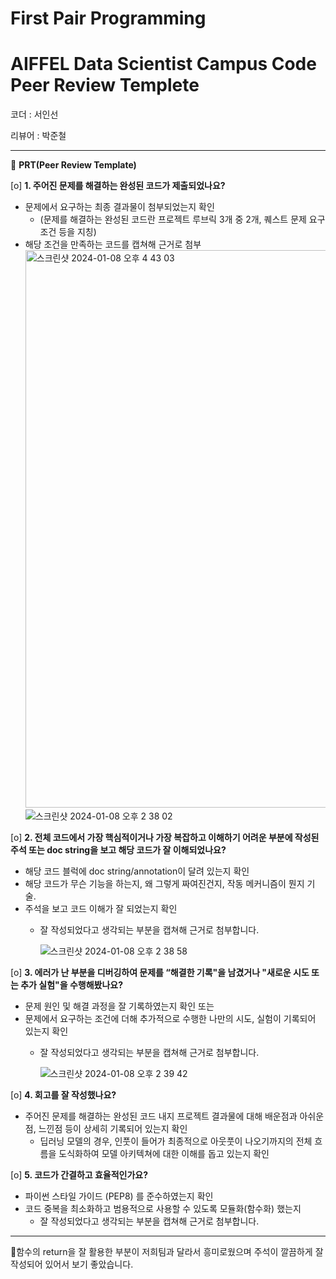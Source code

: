 # First Pair Programming
# AIFFEL Data Scientist Campus Code Peer Review Templete

코더 : 서인선

리뷰어 : 박준철

---

🔑 **PRT(Peer Review Template)**

[o]  **1. 주어진 문제를 해결하는 완성된 코드가 제출되었나요?**
- 문제에서 요구하는 최종 결과물이 첨부되었는지 확인
	- (문제를 해결하는 완성된 코드란 프로젝트 루브릭 3개 중 2개, 퀘스트 문제 요구조건 등을 지칭)
- 해당 조건을 만족하는 코드를 캡쳐해 근거로 첨부
	<img width="892" alt="스크린샷 2024-01-08 오후 4 43 03" src="https://github.com/inseonseo/AIFFEL_Quest/assets/50574738/cab96eca-bbba-461f-980e-efcb12a2cf24">
    ![스크린샷 2024-01-08 오후 2 38 02](https://github.com/justinnn980/AIFFEL_Quest/assets/62272912/066407ce-ef4e-41e5-90b9-e32fd5a7379c)

[o]  **2. 전체 코드에서 가장 핵심적이거나 가장 복잡하고 이해하기 어려운 부분에 작성된 
	주석 또는 doc string을 보고 해당 코드가 잘 이해되었나요?**
- 해당 코드 블럭에 doc string/annotation이 달려 있는지 확인
- 해당 코드가 무슨 기능을 하는지, 왜 그렇게 짜여진건지, 작동 메커니즘이 뭔지 기술.
- 주석을 보고 코드 이해가 잘 되었는지 확인
	- 잘 작성되었다고 생각되는 부분을 캡쳐해 근거로 첨부합니다.
   
        ![스크린샷 2024-01-08 오후 2 38 58](https://github.com/justinnn980/AIFFEL_Quest/assets/62272912/f9aa6785-8b13-47b4-a5dc-52f8fe6f6803)

[o]  **3. 에러가 난 부분을 디버깅하여 문제를 “해결한 기록"을 남겼거나 "새로운 시도 
또는 추가 실험"을 수행해봤나요?**
- 문제 원인 및 해결 과정을 잘 기록하였는지 확인 또는
- 문제에서 요구하는 조건에 더해 추가적으로 수행한 나만의 시도, 실험이 기록되어 있는지 확인
	- 잘 작성되었다고 생각되는 부분을 캡쳐해 근거로 첨부합니다.


        ![스크린샷 2024-01-08 오후 2 39 42](https://github.com/justinnn980/AIFFEL_Quest/assets/62272912/c44c22b9-2e2d-41d3-b2b1-00198c1d46ab)

[o]  **4. 회고를 잘 작성했나요?**
- 주어진 문제를 해결하는 완성된 코드 내지 프로젝트 결과물에 대해 배운점과 아쉬운점, 느낀점 등이 상세히 기록되어 있는지 확인
    - 딥러닝 모델의 경우, 인풋이 들어가 최종적으로 아웃풋이 나오기까지의 전체 흐름을 도식화하여 모델 아키텍쳐에 대한 이해를 돕고 있는지 확인

[o]  **5. 코드가 간결하고 효율적인가요?**
- 파이썬 스타일 가이드 (PEP8) 를 준수하였는지 확인
- 코드 중복을 최소화하고 범용적으로 사용할 수 있도록 모듈화(함수화) 했는지
	- 잘 작성되었다고 생각되는 부분을 캡쳐해 근거로 첨부합니다.

---
함수의 return을 잘 활용한 부분이 저희팀과 달라서 흥미로웠으며 주석이 깔끔하게 잘 작성되어 있어서 보기 좋았습니다.
